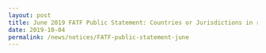 ```yaml
---
layout: post
title: June 2019 FATF Public Statement: Countries or Jurisdictions in relation to which enhanced customer due diligence is to be performed
date: 2019-10-04
permalink: /news/notices/FATF-public-statement-june
---
```

